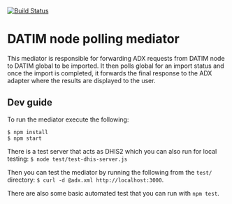 [![Build Status](https://travis-ci.org/jembi/openhim-mediator-datim.svg?branch=master)](https://travis-ci.org/jembi/openhim-mediator-datim)

# DATIM node polling mediator

This mediator is responsible for forwarding ADX requests from DATIM node to DATIM global to be imported. It then polls global for an import status and once the import is completed, it forwards the final response to the ADX adapter where the results are displayed to the user.

## Dev guide

To run the mediator execute the following:

```
$ npm install
$ npm start
```

There is a test server that acts as DHIS2 which you can also run for local testing: `$ node test/test-dhis-server.js`

Then you can test the mediator by running the following from the `test/` directory: `$ curl -d @adx.xml http://localhost:3000`.

There are also some basic automated test that you can run with `npm test`.
